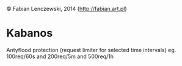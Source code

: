 © Fabian Lenczewski, 2014 (http://fabian.art.pl)

Kabanos
=======

Antyflood protection (request limiter for selected time intervals) eg. 100req/60s and 200req/5m and 500req/1h
